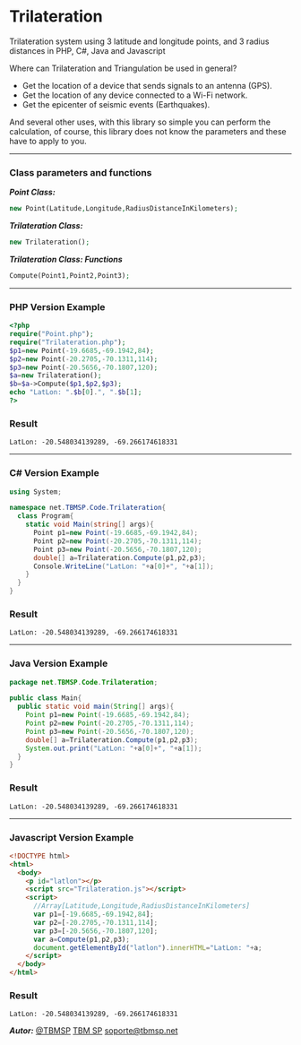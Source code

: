 # Trilateration
Trilateration system using 3 latitude and longitude points, and 3 radius distances in PHP, C#, Java and Javascript

Where can Trilateration and Triangulation be used in general?
- Get the location of a device that sends signals to an antenna (GPS).
- Get the location of any device connected to a Wi-Fi network.
- Get the epicenter of seismic events (Earthquakes).

And several other uses, with this library so simple you can perform the calculation, of course, this library does not know the parameters and these have to apply to you.

---
### Class parameters and functions
***Point Class:***
```php
new Point(Latitude,Longitude,RadiusDistanceInKilometers);
```
***Trilateration Class:***
```php
new Trilateration();
```
***Trilateration Class: Functions***
```php
Compute(Point1,Point2,Point3);
```
---
### PHP Version Example
```php
<?php
require("Point.php");
require("Trilateration.php");
$p1=new Point(-19.6685,-69.1942,84);
$p2=new Point(-20.2705,-70.1311,114);
$p3=new Point(-20.5656,-70.1807,120);
$a=new Trilateration();
$b=$a->Compute($p1,$p2,$p3);
echo "LatLon: ".$b[0].", ".$b[1];
?>
```
### Result
```
LatLon: -20.548034139289, -69.266174618331
```

---
### C# Version Example
```c#
using System;

namespace net.TBMSP.Code.Trilateration{
  class Program{
    static void Main(string[] args){
      Point p1=new Point(-19.6685,-69.1942,84);
      Point p2=new Point(-20.2705,-70.1311,114);
      Point p3=new Point(-20.5656,-70.1807,120);
      double[] a=Trilateration.Compute(p1,p2,p3);
      Console.WriteLine("LatLon: "+a[0]+", "+a[1]);
    }
  }
}
```
### Result
```
LatLon: -20.548034139289, -69.266174618331
```

---
### Java Version Example
```java
package net.TBMSP.Code.Trilateration;

public class Main{
  public static void main(String[] args){
    Point p1=new Point(-19.6685,-69.1942,84);
    Point p2=new Point(-20.2705,-70.1311,114);
    Point p3=new Point(-20.5656,-70.1807,120);
    double[] a=Trilateration.Compute(p1,p2,p3);
    System.out.print("LatLon: "+a[0]+", "+a[1]);
  }
}
```
### Result
```
LatLon: -20.548034139289, -69.266174618331
```

---
### Javascript Version Example
```html
<!DOCTYPE html>
<html>
  <body>
    <p id="latlon"></p>
    <script src="Trilateration.js"></script> 
    <script>
      //Array[Latitude,Longitude,RadiusDistanceInKilometers]
      var p1=[-19.6685,-69.1942,84];
      var p2=[-20.2705,-70.1311,114];
      var p3=[-20.5656,-70.1807,120];
      var a=Compute(p1,p2,p3);
      document.getElementById("latlon").innerHTML="LatLon: "+a;
    </script>
  </body>
</html>
```
### Result
```
LatLon: -20.548034139289, -69.266174618331
```

***Autor:*** <a href="https://twitter.com/TBMSP">@TBMSP</a>
<a href="http://tbmsp.net/">TBM SP</a>
<soporte@tbmsp.net>
